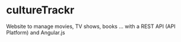 # cultureTrackr
Website to manage movies, TV shows, books ... with a REST API (API Platform) and Angular.js

